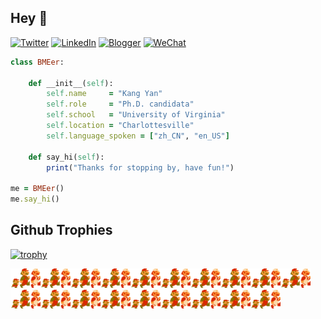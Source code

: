 ## Hey 👋
[![Twitter](https://img.shields.io/badge/Twitter-%231DA1F2.svg?style=for-the-badge&logo=Twitter&logoColor=white)](https://twitter.com/KangY01)
[![LinkedIn](https://img.shields.io/badge/linkedin-%230077B5.svg?style=for-the-badge&logo=linkedin&logoColor=white)](https://www.linkedin.com/in/kyanyan/)
[![Blogger](https://img.shields.io/badge/Blogger-FF5722?style=for-the-badge&logo=blogger&logoColor=white)](https://kyanx.blogspot.com/)
[![WeChat](https://img.shields.io/badge/WeChat-07C160?style=for-the-badge&logo=wechat&logoColor=white)](wechat.jpg)
```ruby
class BMEer:

    def __init__(self):
        self.name     = "Kang Yan"
        self.role     = "Ph.D. candidata"
        self.school   = "University of Virginia"
        self.location = "Charlottesville"
        self.language_spoken = ["zh_CN", "en_US"]

    def say_hi(self):
        print("Thanks for stopping by, have fun!")

me = BMEer()
me.say_hi()
```
## Github Trophies

[![trophy](https://github-profile-trophy.vercel.app/?username=kangyans&theme=onedark)](https://github.com/kangyans/github-profile-trophy)


<img src="run-mario.gif" width="48"><img src="run-mario.gif" width="48"><img src="run-mario.gif" width="48"><img src="run-mario.gif" width="48"><img src="run-mario.gif" width="48"><img src="run-mario.gif" width="48"><img src="run-mario.gif" width="48"><img src="run-mario.gif" width="48"><img src="run-mario.gif" width="48"><img src="run-mario.gif" width="48"><img src="run-mario.gif" width="48"><img src="run-mario.gif" width="48"><img src="run-mario.gif" width="48"><img src="run-mario.gif" width="48"><img src="run-mario.gif" width="48"><img src="run-mario.gif" width="48"><img src="run-mario.gif" width="48"><img src="run-mario.gif" width="48"><img src="run-mario.gif" width="48">




